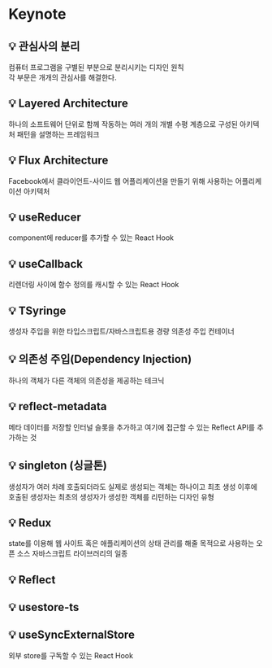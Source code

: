 # Keynote

## 💡 관심사의 분리

컴퓨터 프로그램을 구별된 부분으로 분리시키는 디자인 원칙  
각 부문은 개개의 관심사를 해결한다.

## 💡 Layered Architecture

하나의 소프트웨어 단위로 함께 작동하는 여러 개의 개별 수평 계층으로 구성된 아키텍처 패턴을 설명하는 프레임워크

## 💡 Flux Architecture

Facebook에서 클라이언트-사이드 웹 어플리케이션을 만들기 위해 사용하는 어플리케이션 아키텍처

## 💡 useReducer

component에 reducer를 추가할 수 있는 React Hook

## 💡 useCallback

리렌더링 사이에 함수 정의를 캐시할 수 있는 React Hook

## 💡 TSyringe

생성자 주입을 위한 타입스크립트/자바스크립트용 경량 의존성 주입 컨테이너

## 💡 의존성 주입(Dependency Injection)

하나의 객체가 다른 객체의 의존성을 제공하는 테크닉

## 💡 reflect-metadata

메타 데이터를 저장할 인터널 슬롯을 추가하고 여기에 접근할 수 있는 Reflect API를 추가하는 것

## 💡 singleton (싱글톤)

생성자가 여러 차례 호출되더라도 실제로 생성되는 객체는 하나이고 최초 생성 이후에 호출된 생성자는 최초의 생성자가 생성한 객체를 리턴하는 디자인 유형

## 💡 Redux

state를 이용해 웹 사이트 혹은 애플리케이션의 상태 관리를 해줄 목적으로 사용하는 오픈 소스 자바스크립트 라이브러리의 일종

## 💡 Reflect

## 💡 usestore-ts

## 💡 useSyncExternalStore

외부 store를 구독할 수 있는 React Hook
